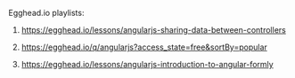 Egghead.io playlists:


1) https://egghead.io/lessons/angularjs-sharing-data-between-controllers

2) https://egghead.io/q/angularjs?access_state=free&sortBy=popular

3) https://egghead.io/lessons/angularjs-introduction-to-angular-formly
